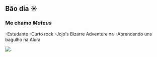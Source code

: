 ## Bão dia ☀️
### Me chamo _Mateus_


-Estudante
-Curto rock 
-Jojo's Bizarre Adventure 🔛🔝
-Aprendendo uns bagulho na Alura 




![.](https://media.tenor.com/f6-lA278yX8AAAAM/hayato-kira.gif)
